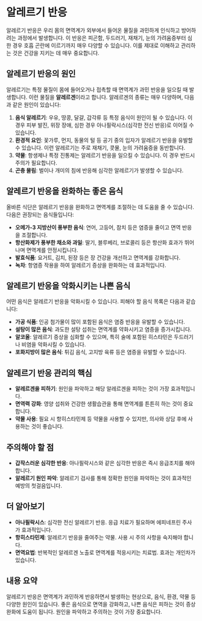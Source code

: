 # 알레르기 반응

알레르기 반응은 우리 몸의 면역계가 외부에서 들어온 물질을 과민하게 인식하고 방어하려는 과정에서 발생합니다. 이 반응은 피곤함, 두드러기, 재채기, 눈의 가려움증부터 심한 경우 호흡 곤란에 이르기까지 매우 다양할 수 있습니다. 이를 제대로 이해하고 관리하는 것은 건강을 지키는 데 매우 중요합니다.

## 알레르기 반응의 원인

알레르기는 특정 물질이 몸에 들어오거나 접촉할 때 면역계가 과민 반응을 일으킬 때 발생합니다. 이런 물질을 **알레르겐**이라고 합니다. 알레르겐의 종류는 매우 다양하며, 다음과 같은 원인이 있습니다:

1. **음식 알레르기**: 우유, 땅콩, 달걀, 갑각류 등 특정 음식이 원인이 될 수 있습니다. 이 경우 피부 발진, 위장 장애, 심한 경우 아나필락시스(심각한 전신 반응)로 이어질 수 있습니다.
2. **환경적 요인**: 꽃가루, 먼지, 동물의 털 등 공기 중의 입자가 알레르기 반응을 유발할 수 있습니다. 이런 알레르기는 주로 재채기, 콧물, 눈의 가려움증을 동반합니다.
3. **약물**: 항생제나 특정 진통제는 알레르기 반응을 일으킬 수 있습니다. 이 경우 반드시 주의가 필요합니다.
4. **곤충 물림**: 벌이나 개미의 침에 반응해 심각한 알레르기가 발생할 수 있습니다.

## 알레르기 반응을 완화하는 좋은 음식

올바른 식단은 알레르기 반응을 완화하고 면역계를 조절하는 데 도움을 줄 수 있습니다. 다음은 권장되는 음식들입니다:

- **오메가-3 지방산이 풍부한 음식**: 연어, 고등어, 참치 등은 염증을 줄이고 면역 반응을 조절합니다.
- **항산화제가 풍부한 채소와 과일**: 딸기, 블루베리, 브로콜리 등은 항산화 효과가 뛰어나며 면역계를 안정시킵니다.
- **발효식품**: 요거트, 김치, 된장 등은 장 건강을 개선하고 면역계를 강화합니다.
- **녹차**: 항염증 작용을 하여 알레르기 증상을 완화하는 데 효과적입니다.

## 알레르기 반응을 악화시키는 나쁜 음식

어떤 음식은 알레르기 반응을 악화시킬 수 있습니다. 피해야 할 음식 목록은 다음과 같습니다:

- **가공 식품**: 인공 첨가물이 많이 포함된 음식은 염증 반응을 유발할 수 있습니다.
- **설탕이 많은 음식**: 과도한 설탕 섭취는 면역계를 약화시키고 염증을 증가시킵니다.
- **알코올**: 알레르기 증상을 심화할 수 있으며, 특히 술에 포함된 히스타민은 두드러기나 비염을 악화시킬 수 있습니다.
- **포화지방이 많은 음식**: 튀김 음식, 고지방 육류 등은 염증을 유발할 수 있습니다.

## 알레르기 반응 관리의 핵심

- **알레르겐을 피하기**: 원인을 파악하고 해당 알레르겐을 피하는 것이 가장 효과적입니다.
- **면역력 강화**: 영양 섭취와 건강한 생활습관을 통해 면역계를 튼튼히 하는 것이 중요합니다.
- **약물 사용**: 필요 시 항히스타민제 등 약물을 사용할 수 있지만, 의사와 상담 후에 사용하는 것이 좋습니다.

## 주의해야 할 점

- **갑작스러운 심각한 반응**: 아나필락시스와 같은 심각한 반응은 즉시 응급조치를 해야 합니다.
- **알레르기 원인 파악**: 알레르기 검사를 통해 정확한 원인을 파악하는 것이 효과적인 예방의 첫걸음입니다.

## 더 알아보기

- **아나필락시스**: 심각한 전신 알레르기 반응. 응급 치료가 필요하며 에피네프린 주사가 효과적입니다.
- **항히스타민제**: 알레르기 반응을 줄여주는 약물. 사용 시 주의 사항을 숙지해야 합니다.
- **면역요법**: 반복적인 알레르겐 노출로 면역계를 적응시키는 치료법. 효과는 개인차가 있습니다.

## 내용 요약

알레르기 반응은 면역계가 과민하게 반응하면서 발생하는 현상으로, 음식, 환경, 약물 등 다양한 원인이 있습니다. 좋은 음식으로 면역을 강화하고, 나쁜 음식은 피하는 것이 증상 완화에 도움이 됩니다. 원인을 파악하고 주의하는 것이 가장 중요합니다.
